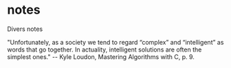 # notes
Divers notes

"Unfortunately, as a society we tend to regard “complex” and “intelligent” as
words that go together. In actuality, intelligent solutions are often the simplest
ones." -- Kyle Loudon, Mastering Algorithms with C, p. 9.
